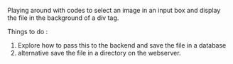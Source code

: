 Playing around with codes to select an image in an input box and display the file in the background of a div tag.

Things to do : 
1) Explore how to pass this to the backend and save the file in a database
2) alternative save the file in a directory on the webserver.
